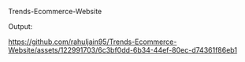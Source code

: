 Trends-Ecommerce-Website

Output:


https://github.com/rahuljain95/Trends-Ecommerce-Website/assets/122991703/6c3bf0dd-6b34-44ef-80ec-d74361f86eb1



